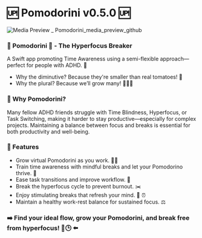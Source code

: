 # 🆙 Pomodorini v0.5.0 🆙
![Media Preview _ Pomodorini_media_preview_github](https://github.com/user-attachments/assets/1be20436-28bb-4140-9748-0c2cfce86fd6)

### 🍅 Pomodorini 🍅 - The Hyperfocus Breaker 
A Swift app promoting Time Awareness using a semi-flexible approach—perfect for people with ADHD. 🌱
- Why the diminutive? Because they're smaller than real tomatoes! 🧐
- Why the plural? Because we’ll grow many! 🍅🍅🍅

### 🧠 Why Pomodorini?
Many fellow ADHD friends struggle with Time Blindness, Hyperfocus, or Task Switching, making it harder to stay productive—especially for complex projects. Maintaining a balance between focus and breaks is essential for both productivity and well-being.

### 🚀 Features
- Grow virtual Pomodorini as you work. 🍅💦
- Train time awareness with mindful breaks and let your Pomodorino thrive. 🌱
- Ease task transitions and improve workflow. 🌈
- Break the hyperfocus cycle to prevent burnout. ✂️
- Enjoy stimulating breaks that refresh your mind. 🎢 ⏰
- Maintain a healthy work-rest balance for sustained focus. ⚖️

### ➡️ Find your ideal flow, grow your Pomodorini, and break free from hyperfocus! 🍅🕒 ⬅️
